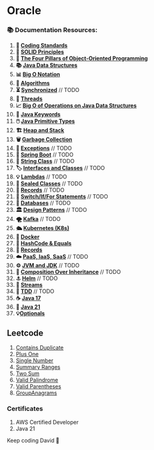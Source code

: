 # Oracle


### 📚 Documentation Resources:

1. **📏 [Coding Standards](documentation/CodingStandards.md)**
2. **🧱 [SOLID Principles](documentation/SolidPrinciples.md)**
3. **🎨 [The Four Pillars of Object-Oriented Programming](documentation/Four%20Pillars%20of%20Object-Oriented%20Programming.md)**
4. **📚 [Java Data Structures](documentation/Java%20Data%20Structures.md)**
5. **📊 [Big O Notation](documentation/Big%20O%20Notation.md)**
6. **🧠 [Algorithms](documentation/Algorithms.md)**
7. **⏳ [Synchronized](documentation/Synchronized.md)** // TODO
8. **🧵 [Threads](documentation/Threads.md)**
9. **📈 [Big O of Operations on Java Data Structures](documentation/Big%20O%20of%20Operations%20on%20Java%20Data%20Structures.md)**
10. **🍩 [Java Keywords](documentation/Java%20Keywords.md)**
11. **🖱️ [Java Primitive Types](documentation/Java%20Primitive%20Types.md)**
12. **🏗️ [Heap and Stack](documentation/Heap%20and%20Stack.md)**
13. **🗑️ [Garbage Collection](documentation/Garbage%20Collection.md)**
14. **🚨 [Exceptions](documentation/Exceptions.md)** // TODO
15. **🌿 [Spring Boot](documentation/SpringBoot.md)** // TODO
16. **🧵 [String Class](documentation/StringClass.md)** // TODO
17. **🏷️ [Interfaces and Classes](documentation/InterfacesAndClasses.md)** // TODO
18. **💡 [Lambdas](documentation/Lambdas.md)** // TODO
19. **🚪 [Sealed Classes](documentation/SealedClasses.md)** // TODO
20. **📜 [Records](documentation/Records.md)** // TODO
21. **🔄 [Switch/If/For Statements](documentation/SwitchIfForStatements.md)** // TODO
22. **💾 [Databases](documentation/Databases.md)** // TODO
23. **🏛️ [Design Patterns](documentation/DesignPatterns.md)** // TODO
24. **🌪️ [Kafka](documentation/Kafka.md)** // TODO
25. **🛳️ [Kubernetes (K8s)](documentation/Kubernetes%20(K8s).md)**
26. **🐋 [Docker](documentation/Docker.md)**
27. **🔑 [HashCode & Equals](documentation/HashCode%20and%20Equals.md)**
28. **📖 [Records](documentation/Records.md)**
29. **☁️ [PaaS, IaaS, SaaS](documentation/PaaSIaaSSaaS.md)** // TODO
30. **⚙️ [JVM and JDK](documentation/JVM%20and%20JDK.md)** // TODO
31. **🔀 [Composition Over Inheritance](documentation/CompositionOverInheritance.md)** // TODO
32. **⚓ [Helm](documentation/Helm.md)** // TODO
33. **🔁 [Streams](documentation/Streams.md)**
34. **🧪 [TDD](documentation/TDD.md)** // TODO
35. **☕ [Java 17](documentation/Java17.md)**
36. **🍵 [Java 21](documentation/Java21.md)** 
37. **💡[Optionals](documentation/Optionals.md)**


## Leetcode 

1. [Contains Duplicate](leetcode/containsduplicate/ContainsDuplicate.md)
2. [Plus One](leetcode/plusOne/PlusOne.md)
3. [Single Number](leetcode/singlenumber/SingleNumber.md)
4. [Summary Ranges](leetcode/summaryranges/SummaryRanges.md)
5. [Two Sum](leetcode/twosum/TwoSum.md)
6. [Valid Palindrome](leetcode/validpalindrome/ValidPalindrome.md)
7. [Valid Parentheses](leetcode/validparentheses/ValidParentheses.md)
8. [GroupAnagrams](leetcode/groupanagrams/groupAnagrams.md)


### Certificates 
1. AWS Certified Developer 
2. Java 21 

Keep coding David 🚀
